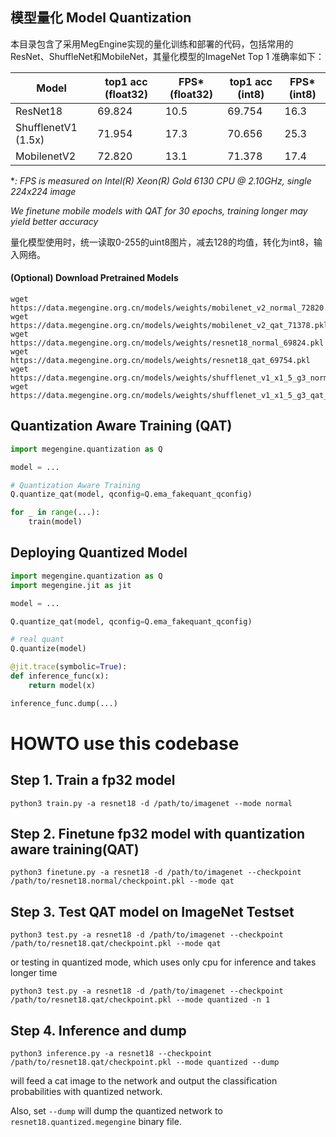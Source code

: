 模型量化 Model Quantization
---

本目录包含了采用MegEngine实现的量化训练和部署的代码，包括常用的ResNet、ShuffleNet和MobileNet，其量化模型的ImageNet Top 1 准确率如下：

| Model | top1 acc (float32) | FPS* (float32) | top1 acc (int8) | FPS* (int8) |
| --- | --- | --- | --- | --- |
| ResNet18 |  69.824  | 10.5   | 69.754 | 16.3 |
| ShufflenetV1 (1.5x) | 71.954  |  17.3 | 70.656 | 25.3 |
| MobilenetV2 | 72.820  |  13.1  | 71.378 | 17.4 |

**: FPS is measured on Intel(R) Xeon(R) Gold 6130 CPU @ 2.10GHz, single 224x224 image*

*We finetune mobile models with QAT for 30 epochs, training longer may yield better accuracy*

量化模型使用时，统一读取0-255的uint8图片，减去128的均值，转化为int8，输入网络。


#### (Optional) Download Pretrained Models
```
wget https://data.megengine.org.cn/models/weights/mobilenet_v2_normal_72820.pkl 
wget https://data.megengine.org.cn/models/weights/mobilenet_v2_qat_71378.pkl
wget https://data.megengine.org.cn/models/weights/resnet18_normal_69824.pkl
wget https://data.megengine.org.cn/models/weights/resnet18_qat_69754.pkl
wget https://data.megengine.org.cn/models/weights/shufflenet_v1_x1_5_g3_normal_71954.pkl
wget https://data.megengine.org.cn/models/weights/shufflenet_v1_x1_5_g3_qat_70656.pkl
```

## Quantization Aware Training (QAT)

```python
import megengine.quantization as Q

model = ...

# Quantization Aware Training
Q.quantize_qat(model, qconfig=Q.ema_fakequant_qconfig)

for _ in range(...):
    train(model)
```

## Deploying Quantized Model

```python
import megengine.quantization as Q
import megengine.jit as jit

model = ...

Q.quantize_qat(model, qconfig=Q.ema_fakequant_qconfig)

# real quant
Q.quantize(model)

@jit.trace(symbolic=True):
def inference_func(x):
    return model(x)

inference_func.dump(...)
```

# HOWTO use this codebase

## Step 1. Train a fp32 model

```
python3 train.py -a resnet18 -d /path/to/imagenet --mode normal
```

## Step 2. Finetune fp32 model with quantization aware training(QAT)

```
python3 finetune.py -a resnet18 -d /path/to/imagenet --checkpoint /path/to/resnet18.normal/checkpoint.pkl --mode qat
```

## Step 3. Test QAT model on ImageNet Testset

```
python3 test.py -a resnet18 -d /path/to/imagenet --checkpoint /path/to/resnet18.qat/checkpoint.pkl --mode qat
```

or testing in quantized mode, which uses only cpu for inference and takes longer time

```
python3 test.py -a resnet18 -d /path/to/imagenet --checkpoint /path/to/resnet18.qat/checkpoint.pkl --mode quantized -n 1
```

## Step 4. Inference and dump

```
python3 inference.py -a resnet18 --checkpoint /path/to/resnet18.qat/checkpoint.pkl --mode quantized --dump
```

will feed a cat image to the network and output the classification probabilities with quantized network.

Also, set `--dump` will dump the quantized network to `resnet18.quantized.megengine` binary file.

